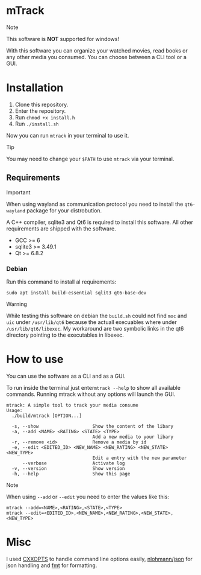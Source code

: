 # mTrack

> [!NOTE]
> This software is **NOT** supported for windows!

With this software you can organize your watched movies, read books or any other
media you consumed. You can choose between a CLI tool or a GUI.


# Installation

1. Clone this repository.
2. Enter the repository.
3. Run `chmod +x install.h`
4. Run `./install.sh`

Now you can run `mtrack` in your terminal to use it.

> [!TIP]
> You may need to change your `$PATH` to use `mtrack` via your terminal.
    
## Requirements

> [!IMPORTANT]
> When using wayland as communication protocol you need to install the `qt6-wayland` 
> package for your distrobution.

A C++ compiler, sqlite3 and Qt6 is required to install this software. All other requirements are shipped
with the software.

- GCC >= 6
- sqlite3 >= 3.49.1
- Qt >= 6.8.2

### Debian

Run this command to install al requirements:

```
sudo apt install build-essential sqlit3 qt6-base-dev
```

> [!WARNING]
> While testing this software on debian the `build.sh` could not find `moc` 
> and `uic` under `/usr/lib/qt6` because the actuall execuables where under
> `/usr/lib/qt6/libexec`. My workaround are two symbolic links in the 
> qt6 directory pointing to the executables in libexec.


# How to use

You can use the software as a CLI and as a GUI.

To run inside the terminal just enter`mtrack --help` to show all available
commands. Running mtrack without any options will launch the GUI.

```
mtrack: A simple tool to track your media consume
Usage:
  ./build/mtrack [OPTION...]

  -s, --show                    Show the content of the libary
  -a, --add <NAME> <RATING> <STATE> <TYPE>
                                Add a new media to your libary
  -r, --remove <id>             Remove a media by id
  -e, --edit <EDITED_ID> <NEW_NAME> <NEW_RATING> <NEW_STATE> <NEW_TYPE>
                                Edit a entry with the new parameter
      --verbose                 Activate log
  -v, --version                 Show version
  -h, --help                    Show this page
```

> [!NOTE]
> When using `--add` or `--edit` you need to enter the values like this:
> ```
> mtrack --add=<NAME>,<RATING>,<STATE>,<TYPE>
> mtrack --edit=<EDITED_ID>,<NEW_NAME>,<NEW_RATING>,<NEW_STATE>,<NEW_TYPE>
> ```


# Misc

I used [CXXOPTS](https://github.com/jarro2783/cxxopts) to handle command line 
options easily, [nlohmann/json](https://github.com/nlohmann/json) for
json handling and [fmt](https://github.com/fmtlib/fmt) for formatting.
